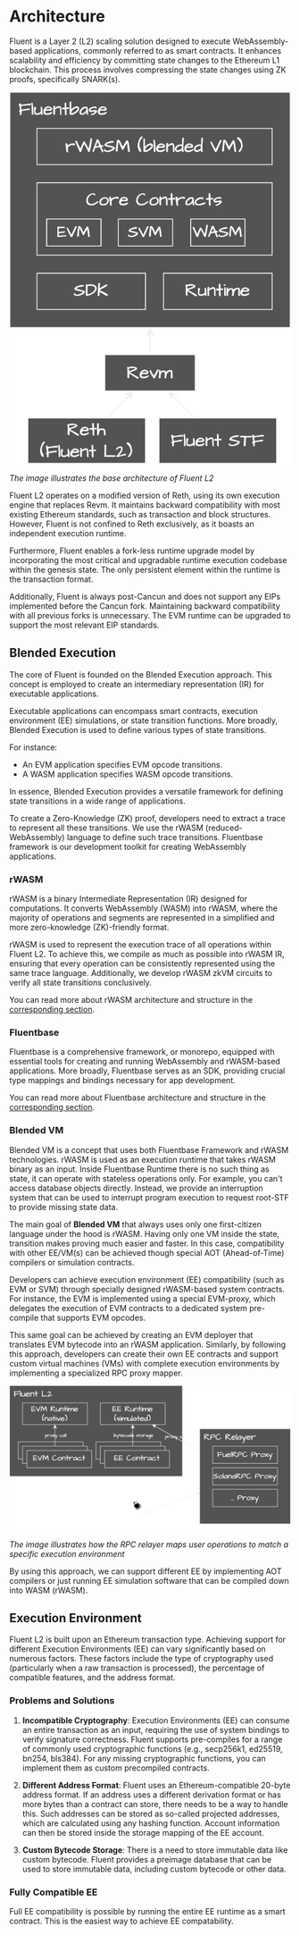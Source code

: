 # Architecture

Fluent is a Layer 2 (L2) scaling solution designed to execute WebAssembly-based applications,
commonly referred to as smart contracts.
It enhances scalability and efficiency by committing state changes to the Ethereum L1 blockchain.
This process involves compressing the state changes using ZK proofs, specifically SNARK(s).

![Fluent Architecture](../images/fluent-arch.svg)

*The image illustrates the base architecture of Fluent L2*

Fluent L2 operates on a modified version of Reth, using its own execution engine that replaces Revm.
It maintains backward compatibility with most existing Ethereum standards, such as transaction and block structures.
However, Fluent is not confined to Reth exclusively, as it boasts an independent execution runtime.

Furthermore,
Fluent enables a fork-less runtime upgrade model
by incorporating the most critical and upgradable runtime execution codebase within the genesis state.
The only persistent element within the runtime is the transaction format.

Additionally, Fluent is always post-Cancun and does not support any EIPs implemented before the Cancun fork.
Maintaining backward compatibility with all previous forks is unnecessary.
The EVM runtime can be upgraded to support the most relevant EIP standards.

## Blended Execution

The core of Fluent is founded on the Blended Execution approach.
This concept is employed to create an intermediary representation (IR) for executable applications.

Executable applications can encompass smart contracts,
execution environment (EE) simulations, or state transition functions.
More broadly, Blended Execution is used to define various types of state transitions.

For instance:
- An EVM application specifies EVM opcode transitions.
- A WASM application specifies WASM opcode transitions.

In essence,
Blended Execution provides a versatile framework for defining state transitions in a wide range of applications.

To create a Zero-Knowledge (ZK) proof, developers need to extract a trace to represent all these transitions.
We use the rWASM (reduced-WebAssembly) language to define such trace transitions.
Fluentbase framework is our development toolkit for creating WebAssembly applications.

### rWASM

rWASM is a binary Intermediate Representation (IR) designed for computations.
It converts WebAssembly (WASM) into rWASM,
where the majority of operations and segments are represented in a simplified and more zero-knowledge
(ZK)-friendly format.

rWASM is used to represent the execution trace of all operations within Fluent L2.
To achieve this, we compile as much as possible into rWASM IR,
ensuring that every operation can be consistently represented using the same trace language.
Additionally, we develop rWASM zkVM circuits to verify all state transitions conclusively.

You can read more about rWASM architecture and structure in the [corresponding section](./rwasm/index.md).

### Fluentbase

Fluentbase is a comprehensive framework, or monorepo,
equipped with essential tools for creating and running WebAssembly and rWASM-based applications.
More broadly, Fluentbase serves as an SDK, providing crucial type mappings and bindings necessary for app development.

You can read more about Fluentbase architecture and structure in the [corresponding section](./fluentbase/index.md).

### Blended VM

Blended VM is a concept that uses both Fluentbase Framework and rWASM technologies.
rWASM is used as an execution runtime that takes rWASM binary as an input.
Inside Fluentbase Runtime there is no such thing as state, it can operate with stateless operations only.
For example, you can't access database objects directly.
Instead,
we provide an interruption system
that can be used to interrupt program execution to request root-STF to provide missing state data.

The main goal of **Blended VM** that always uses only one first-citizen language under the hood is rWASM.
Having only one VM inside the state, transition makes proving much easier and faster.
In this case, compatibility with other EE/VM(s)
can be achieved though special AOT (Ahead-of-Time) compilers or simulation contracts.

Developers can achieve execution environment (EE) compatibility
(such as EVM or SVM) through specially designed rWASM-based system contracts.
For instance, the EVM is implemented using a special EVM-proxy,
which delegates the execution of EVM contracts to a dedicated system pre-compile that supports EVM opcodes.

This same goal can be achieved by creating an EVM deployer that translates EVM bytecode into an rWASM application.
Similarly, by following this approach,
developers can create their own EE contracts and support custom virtual machines (VMs)
with complete execution environments by implementing a specialized RPC proxy mapper.

![Fluent Architecture](../images/rpc-ee.svg)

*The image illustrates how the RPC relayer maps user operations to match a specific execution environment*

By using this approach,
we can support different EE
by implementing AOT compilers or just running EE simulation software that can be compiled down into WASM (rWASM).

## Execution Environment

Fluent L2 is built upon an Ethereum transaction type.
Achieving support for different Execution Environments (EE) can vary significantly based on numerous factors.
These factors include the type of cryptography used (particularly when a raw transaction is processed),
the percentage of compatible features, and the address format.

### Problems and Solutions

1. **Incompatible Cryptography**: Execution Environments (EE) can consume an entire transaction as an input, requiring the use of system bindings to verify signature correctness. Fluent supports pre-compiles for a range of commonly used cryptographic functions (e.g., secp256k1, ed25519, bn254, bls384). For any missing cryptographic functions, you can implement them as custom precompiled contracts.

2. **Different Address Format**: Fluent uses an Ethereum-compatible 20-byte address format. If an address uses a different derivation format or has more bytes than a contract can store, there needs to be a way to handle this. Such addresses can be stored as so-called projected addresses, which are calculated using any hashing function. Account information can then be stored inside the storage mapping of the EE account.

3. **Custom Bytecode Storage**: There is a need to store immutable data like custom bytecode. Fluent provides a preimage database that can be used to store immutable data, including custom bytecode or other data. 

### Fully Compatible EE

Full EE compatibility is possible by running the entire EE runtime as a smart contract.
This is the easiest way to achieve EE compatability.